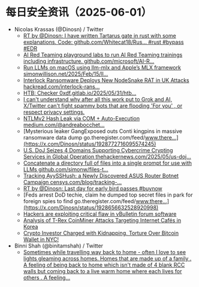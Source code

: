 # 每日安全资讯（2025-06-01）

- Nicolas Krassas (@Dinosn) / Twitter
  - [RT by @Dinosn: I have written Tartarus gate in rust with some explanations. Code: github.com/Whitecat18/Rus… #rust #bypass #EDR](https://x.com/5mukx/status/1928894893906071755)
  - [AI Red Teaming playground labs to run AI Red Teaming trainings including infrastructure. github.com/microsoft/AI-R…](https://x.com/Dinosn/status/1928871221237571710)
  - [Run LLMs on macOS using llm-mlx and Apple’s MLX framework simonwillison.net/2025/Feb/15/ll…](https://x.com/Dinosn/status/1928869772260675802)
  - [Interlock Ransomware Deploys New NodeSnake RAT in UK Attacks hackread.com/interlock-rans…](https://x.com/Dinosn/status/1928851533023629406)
  - [HTB: Checker 0xdf.gitlab.io/2025/05/31/htb…](https://x.com/Dinosn/status/1928851417541771580)
  - [I can't understand why after all this work put to Grok and AI, X/Twitter can't fight spammy bots that are flooding 'For you' , or respect privacy settings.](https://x.com/Dinosn/status/1928803967909105771)
  - [NTLMv2 Hash Leak via COM + Auto-Execution medium.com/@andreabocchet…](https://x.com/Dinosn/status/1928773532349063603)
  - [Mysterious leaker GangExposed outs Conti kingpins in massive ransomware data dump go.theregister.com/feed/www.there…](https://x.com/Dinosn/status/1928772716095574245)
  - [U.S. DoJ Seizes 4 Domains Supporting Cybercrime Crypting Services in Global Operation thehackernews.com/2025/05/us-doj…](https://x.com/Dinosn/status/1928772116129669225)
  - [Concatenate a directory full of files into a single prompt for use with LLMs github.com/simonw/files-t…](https://x.com/Dinosn/status/1928729334581203227)
  - [Tracking AyySSHush: a Newly Discovered ASUS Router Botnet Campaign censys.com/blog/tracking-…](https://x.com/Dinosn/status/1928718950977679642)
  - [RT by @Dinosn: Last day for early bird passes #buynow](https://x.com/niksthehacker/status/1928707998915932240)
  - [Feds arrest DoD techie, claim he dumped top secret files in park for foreign spies to find go.theregister.com/feed/www.there…](https://x.com/Dinosn/status/1928656632528920998)
  - [Hackers are exploiting critical flaw in vBulletin forum software](https://x.com/Dinosn/status/1928656568729403515)
  - [Analysis of T-Rex CoinMiner Attacks Targeting Internet Cafés in Korea](https://x.com/Dinosn/status/1928656384687550820)
  - [Crypto Investor Charged with Kidnapping, Torture Over Bitcoin Wallet in NYC!](https://x.com/Dinosn/status/1928656231821910472)
- Binni Shah (@binitamshah) / Twitter
  - [Sometimes while travelling way back to home - often I love to see lights gleaming across homes. Homes that are made up of a family . A feeling of being back to home which isn't made of 4 blank RCC walls but coming back to a live warm home where each lives for others . A feeling…](https://x.com/binitamshah/status/1928822874132894150)
